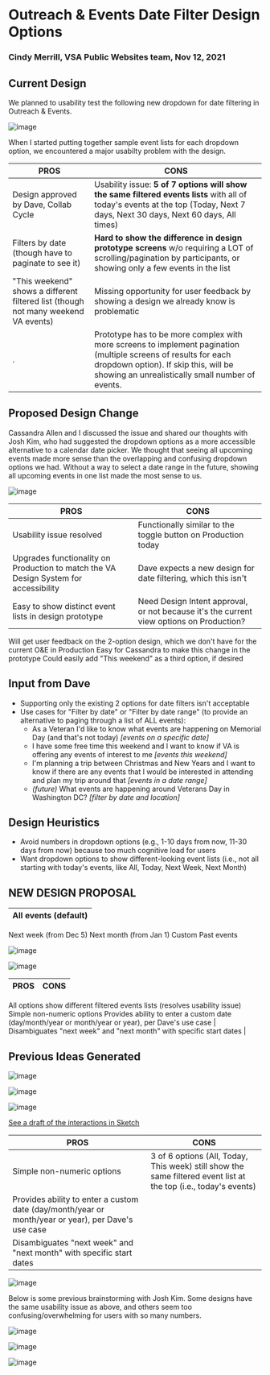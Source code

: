 # Outreach & Events Date Filter Design Options

### Cindy Merrill, VSA Public Websites team, Nov 12, 2021


## Current Design
We planned to usability test the following new dropdown for date filtering in Outreach & Events. 

![image](https://user-images.githubusercontent.com/69914583/141374307-5076a41d-8aca-46a2-822e-f6a742d12b91.png)

When I started putting together sample event lists for each dropdown option, we encountered a major usabilty problem with the design.


PROS  | CONS
------|------
Design approved by Dave, Collab Cycle | Usability issue: **5 of 7 options will show the same filtered events lists** with all of today's events at the top (Today, Next 7 days, Next 30 days, Next 60 days, All times)
Filters by date (though have to paginate to see it) | **Hard to show the difference in design prototype screens** w/o requiring a LOT of scrolling/pagination by participants, or showing only a few events in the list
"This weekend" shows a different filtered list (though not many weekend VA events) | Missing opportunity for user feedback by showing a design we already know is problematic
. | Prototype has to be more complex with more screens to implement pagination (multiple screens of results for each dropdown option). If skip this, will be showing an unrealistically small number of events.



## Proposed Design Change
Cassandra Allen and I discussed the issue and shared our thoughts with Josh Kim, who had suggested the dropdown options as a more accessible alternative to a calendar date picker. We thought that seeing all upcoming events made more sense than the overlapping and confusing dropdown options we had. 
Without a way to select a date range in the future, showing all upcoming events in one list made the most sense to us. 

![image](https://user-images.githubusercontent.com/69914583/141374442-87e7cdad-a7b4-43c1-8169-81532c73a412.png)

PROS  | CONS
------|------
Usability issue resolved | Functionally similar to the toggle button on Production today
Upgrades functionality on Production to match the VA Design System for accessibility| Dave expects a new design for date filtering, which this isn't
Easy to show distinct event lists in design prototype | Need Design Intent approval, or not because it's the current view options on Production?
Will get user feedback on the 2-option design, which we don't have for the current O&E in Production
Easy for Cassandra to make this change in the prototype
Could easily add "This weekend" as a third option, if desired

## Input from Dave
- Supporting only the existing 2 options for date filters isn't acceptable
- Use cases for "Filter by date" or "Filter by date range" (to provide an alternative to paging through a list of ALL events):
  - As a Veteran I'd like to know what events are happening on Memorial Day (and that's not today) *[events on a specific date]*
  - I have some free time this weekend and I want to know if VA is offering any events of interest to me *[events this weekend]*
  - I'm planning a trip between Christmas and New Years and I want to know if there are any events that I would be interested in attending and plan my trip around that *[events in a date range]*
  - *(future)* What events are happening around Veterans Day in Washington DC? *[filter by date and location]*
    
## Design Heuristics
- Avoid numbers in dropdown options (e.g., 1-10 days from now, 11-30 days from now) because too much cognitive load for users 
- Want dropdown options to show different-looking event lists (i.e., not all starting with today's events, like All, Today, Next Week, Next Month) 

## NEW DESIGN PROPOSAL

All events (default) |
--- |
Next week (from Dec 5)
Next month (from Jan 1)
Custom
Past events

![image](https://user-images.githubusercontent.com/69914583/141523494-9a4608a4-435a-4ce7-b76d-9bf08033c66b.png)

![image](https://user-images.githubusercontent.com/69914583/141596571-fb0ab512-233b-4c85-aa25-1d6ab6971099.png)


PROS  | CONS
------|------
All options show different filtered events lists (resolves usability issue)
Simple non-numeric options 
Provides ability to enter a custom date (day/month/year or month/year or year), per Dave's use case |
Disambiguates "next week" and "next month" with specific start dates | 

## Previous Ideas Generated

![image](https://user-images.githubusercontent.com/69914583/141520026-f387c05d-d029-4715-8051-3b4fae5de3a8.png)

![image](https://user-images.githubusercontent.com/69914583/141523494-9a4608a4-435a-4ce7-b76d-9bf08033c66b.png)

![image](https://user-images.githubusercontent.com/69914583/141523813-9d0a3b30-0dbe-4d09-9556-8d28804e0fa5.png)

[See a draft of the interactions in Sketch](https://www.sketch.com/s/25f54f74-b1c5-400f-8869-e75633071149/a/dl7rO9L/play)

PROS  | CONS
------|------
Simple non-numeric options | 3 of 6 options (All, Today, This week) still show the same filtered event list at the top (i.e., today's events)
Provides ability to enter a custom date (day/month/year or month/year or year), per Dave's use case |
Disambiguates "next week" and "next month" with specific start dates | 


![image](https://user-images.githubusercontent.com/69914583/141516048-8c602c8a-1993-4b44-b112-8e1e3dc72d9f.png)

Below is some previous brainstorming with Josh Kim. Some designs have the same usability issue as above, and others seem too confusing/overwhelming for users with so many numbers.

![image](https://user-images.githubusercontent.com/69914583/141500204-f97baabf-5c2b-47af-8881-a39c39484244.png)

![image](https://user-images.githubusercontent.com/69914583/141500559-8605a112-ec55-4234-8e76-ca217d3c4842.png)

![image](https://user-images.githubusercontent.com/69914583/141500710-e1c91633-4b1a-4e90-8f28-d6095c7692ad.png)


